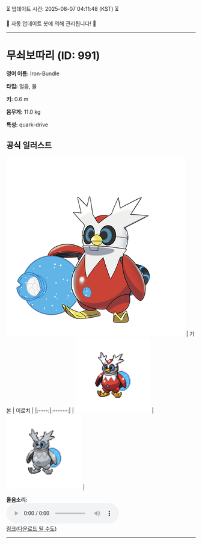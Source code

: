 
⏳ 업데이트 시간: 2025-08-07 04:11:48 (KST) ⏳

🤖 자동 업데이트 봇에 의해 관리됩니다! 🤖

---

# 무쇠보따리 (ID: 991)
**영어 이름:** Iron-Bundle

**타입:** 얼음, 물

**키:** 0.6 m

**몸무게:** 11.0 kg

**특성:** quark-drive

## 공식 일러스트
![](https://raw.githubusercontent.com/PokeAPI/sprites/master/sprites/pokemon/other/official-artwork/991.png)
| 기본 | 이로치 |
|:----:|:------:|
| <img src="https://raw.githubusercontent.com/PokeAPI/sprites/master/sprites/pokemon/991.png" width="200"> | <img src="https://raw.githubusercontent.com/PokeAPI/sprites/master/sprites/pokemon/shiny/991.png" width="200"> |

**울음소리:**<br><audio controls src="https://raw.githubusercontent.com/PokeAPI/cries/main/cries/pokemon/latest/991.ogg"></audio><br> [링크(다운로드 될 수도)](https://raw.githubusercontent.com/PokeAPI/cries/main/cries/pokemon/latest/991.ogg)


---
